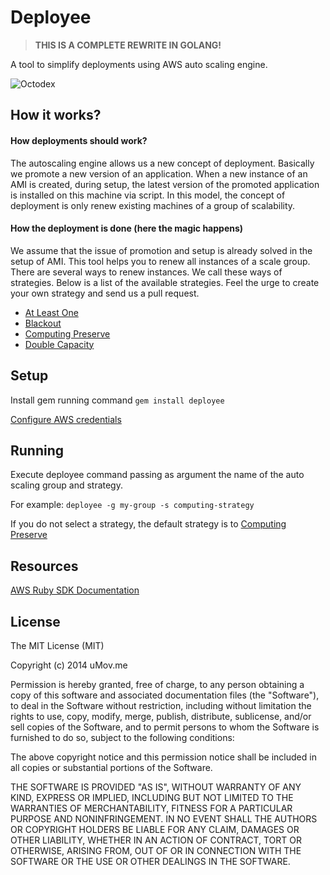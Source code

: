 # Deployee

> **THIS IS A COMPLETE REWRITE IN GOLANG!** 

A tool to simplify deployments using AWS auto scaling engine.

![Octodex](https://random-octodex.herokuapp.com/random)

## How it works?

#### How deployments should work? 
The autoscaling engine allows us a new concept of deployment. 
Basically we promote a new version of an application. When a new instance of an AMI is created, during setup, the latest version of the promoted application is installed on this machine via script.
In this model, the concept of deployment is only renew existing machines of a group of scalability.

#### How the deployment is done (here the magic happens)
We assume that the issue of promotion and setup is already solved in the setup of AMI.
This tool helps you to renew all instances of a scale group.
There are several ways to renew instances. We call these ways of strategies. Below is a list of the available strategies. Feel the urge to create your own strategy and send us a pull request.


* [At Least One](https://github.com/umovme/deployee/wiki/At-Least-One)
* [Blackout](https://github.com/umovme/deployee/wiki/Blackout)
* [Computing Preserve](https://github.com/umovme/deployee/wiki/Computing-Preserve)
* [Double Capacity](https://github.com/umovme/deployee/wiki/Double-Capacity)

## Setup
Install gem running command `gem install deployee`

[Configure AWS credentials](http://docs.aws.amazon.com/AWSSdkDocsRuby/latest/DeveloperGuide/ruby-dg-setup.html#set-up-creds)

## Running
Execute deployee command passing as argument the name of the auto scaling group and strategy. 

For example:
`deployee -g my-group -s computing-strategy`

If you do not select a strategy, the default strategy is to [Computing Preserve](https://github.com/umovme/deployee/wiki/Computing-Preserve)

## Resources
[AWS Ruby SDK Documentation](http://docs.aws.amazon.com/AWSRubySDK/latest/_index.html)

## License
The MIT License (MIT)

Copyright (c) 2014 uMov.me

Permission is hereby granted, free of charge, to any person obtaining a copy
of this software and associated documentation files (the "Software"), to deal
in the Software without restriction, including without limitation the rights
to use, copy, modify, merge, publish, distribute, sublicense, and/or sell
copies of the Software, and to permit persons to whom the Software is
furnished to do so, subject to the following conditions:

The above copyright notice and this permission notice shall be included in
all copies or substantial portions of the Software.

THE SOFTWARE IS PROVIDED "AS IS", WITHOUT WARRANTY OF ANY KIND, EXPRESS OR
IMPLIED, INCLUDING BUT NOT LIMITED TO THE WARRANTIES OF MERCHANTABILITY,
FITNESS FOR A PARTICULAR PURPOSE AND NONINFRINGEMENT. IN NO EVENT SHALL THE
AUTHORS OR COPYRIGHT HOLDERS BE LIABLE FOR ANY CLAIM, DAMAGES OR OTHER
LIABILITY, WHETHER IN AN ACTION OF CONTRACT, TORT OR OTHERWISE, ARISING FROM,
OUT OF OR IN CONNECTION WITH THE SOFTWARE OR THE USE OR OTHER DEALINGS IN
THE SOFTWARE.
